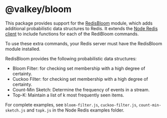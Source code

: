 # @valkey/bloom

This package provides support for the [RedisBloom](https://redisbloom.io) module, which adds additional probabilistic data structures to Redis. It extends the [Node Redis client](https://github.com/redis/node-redis) to include functions for each of the RediBloom commands.

To use these extra commands, your Redis server must have the RedisBloom module installed.

RedisBloom provides the following probabilistic data structures:

- Bloom Filter: for checking set membership with a high degree of certainty.
- Cuckoo Filter: for checking set membership with a high degree of certainty.
- Count-Min Sketch: Determine the frequency of events in a stream.
- Top-K: Maintain a list of k most frequently seen items.

For complete examples, see `bloom-filter.js`, `cuckoo-filter.js`, `count-min-sketch.js` and `topk.js` in the Node Redis examples folder.
